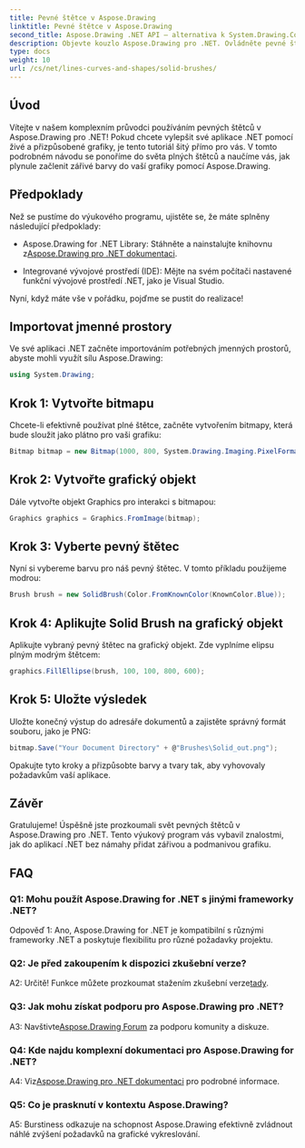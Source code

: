 ```yaml
---
title: Pevné štětce v Aspose.Drawing
linktitle: Pevné štětce v Aspose.Drawing
second_title: Aspose.Drawing .NET API – alternativa k System.Drawing.Common
description: Objevte kouzlo Aspose.Drawing pro .NET. Ovládněte pevné štětce v tomto podrobném průvodci pro živou grafiku.
type: docs
weight: 10
url: /cs/net/lines-curves-and-shapes/solid-brushes/
---
```

## Úvod

Vítejte v našem komplexním průvodci používáním pevných štětců v Aspose.Drawing pro .NET! Pokud chcete vylepšit své aplikace .NET pomocí živé a přizpůsobené grafiky, je tento tutoriál šitý přímo pro vás. V tomto podrobném návodu se ponoříme do světa plných štětců a naučíme vás, jak plynule začlenit zářivé barvy do vaší grafiky pomocí Aspose.Drawing.

## Předpoklady

Než se pustíme do výukového programu, ujistěte se, že máte splněny následující předpoklady:

-  Aspose.Drawing for .NET Library: Stáhněte a nainstalujte knihovnu z[Aspose.Drawing pro .NET dokumentaci](https://reference.aspose.com/drawing/net/).

- Integrované vývojové prostředí (IDE): Mějte na svém počítači nastavené funkční vývojové prostředí .NET, jako je Visual Studio.

Nyní, když máte vše v pořádku, pojďme se pustit do realizace!

## Importovat jmenné prostory

Ve své aplikaci .NET začněte importováním potřebných jmenných prostorů, abyste mohli využít sílu Aspose.Drawing:

```csharp
using System.Drawing;
```

## Krok 1: Vytvořte bitmapu

Chcete-li efektivně používat plné štětce, začněte vytvořením bitmapy, která bude sloužit jako plátno pro vaši grafiku:

```csharp
Bitmap bitmap = new Bitmap(1000, 800, System.Drawing.Imaging.PixelFormat.Format32bppPArgb);
```

## Krok 2: Vytvořte grafický objekt

Dále vytvořte objekt Graphics pro interakci s bitmapou:

```csharp
Graphics graphics = Graphics.FromImage(bitmap);
```

## Krok 3: Vyberte pevný štětec

Nyní si vybereme barvu pro náš pevný štětec. V tomto příkladu použijeme modrou:

```csharp
Brush brush = new SolidBrush(Color.FromKnownColor(KnownColor.Blue));
```

## Krok 4: Aplikujte Solid Brush na grafický objekt

Aplikujte vybraný pevný štětec na grafický objekt. Zde vyplníme elipsu plným modrým štětcem:

```csharp
graphics.FillEllipse(brush, 100, 100, 800, 600);
```

## Krok 5: Uložte výsledek

Uložte konečný výstup do adresáře dokumentů a zajistěte správný formát souboru, jako je PNG:

```csharp
bitmap.Save("Your Document Directory" + @"Brushes\Solid_out.png");
```

Opakujte tyto kroky a přizpůsobte barvy a tvary tak, aby vyhovovaly požadavkům vaší aplikace.

## Závěr

Gratulujeme! Úspěšně jste prozkoumali svět pevných štětců v Aspose.Drawing pro .NET. Tento výukový program vás vybavil znalostmi, jak do aplikací .NET bez námahy přidat zářivou a podmanivou grafiku.

## FAQ

### Q1: Mohu použít Aspose.Drawing for .NET s jinými frameworky .NET?

Odpověď 1: Ano, Aspose.Drawing for .NET je kompatibilní s různými frameworky .NET a poskytuje flexibilitu pro různé požadavky projektu.

### Q2: Je před zakoupením k dispozici zkušební verze?

A2: Určitě! Funkce můžete prozkoumat stažením zkušební verze[tady](https://releases.aspose.com/).

### Q3: Jak mohu získat podporu pro Aspose.Drawing pro .NET?

 A3: Navštivte[Aspose.Drawing Forum](https://forum.aspose.com/c/diagram/17) za podporu komunity a diskuze.

### Q4: Kde najdu komplexní dokumentaci pro Aspose.Drawing for .NET?

A4: Viz[Aspose.Drawing pro .NET dokumentaci](https://reference.aspose.com/drawing/net/) pro podrobné informace.

### Q5: Co je prasknutí v kontextu Aspose.Drawing?

A5: Burstiness odkazuje na schopnost Aspose.Drawing efektivně zvládnout náhlé zvýšení požadavků na grafické vykreslování.